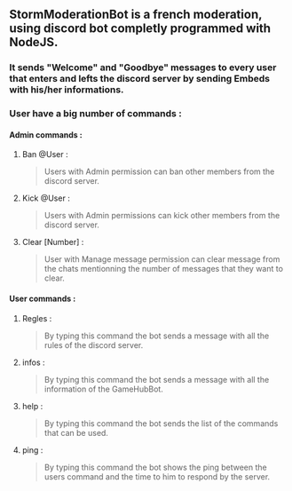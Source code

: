 ## StormModerationBot is a french moderation, using discord bot completly programmed with NodeJS.
### It sends "Welcome" and "Goodbye" messages to every user that enters and lefts the discord server by sending **Embeds** with his/her informations. 
### User have a big number of commands :
#### Admin commands :
1. Ban @User :
   > Users with Admin permission can ban other members from the discord server.
2. Kick @User :
   > Users with Admin permissions can kick other members from the discord server.
3. Clear [Number] :
   >  User with Manage message permission can clear message from the chats mentionning the number of messages that they want to clear.
#### User commands :
1. Regles :
   > By typing this command the bot sends a message with all the rules of the discord server.
2. infos :
   > By typing this command the bot sends a message with all the information of the GameHubBot.
3. help :
   > By typing this command the bot sends the list of the commands that can be used.
4. ping :
   > By typing this command the bot shows the ping between the users command and the time to him to respond by the server.

